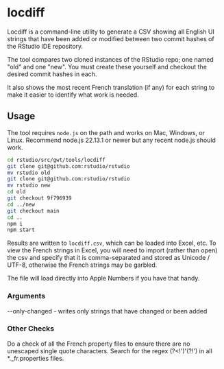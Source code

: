 # locdiff

Locdiff is a command-line utility to generate a CSV showing all English UI strings that
have been added or modified between two commit hashes of the RStudio IDE repository.

The tool compares two cloned instances of the RStudio repo; one named "old" and one "new".
You must create these yourself and checkout the desired commit hashes in each.

It also shows the most recent French translation (if any) for each string to make it easier to
identify what work is needed.

## Usage

The tool requires `node.js` on the path and works on Mac, Windows, or Linux. Recommend
node.js 22.13.1 or newer but any recent node.js should work.

```bash
cd rstudio/src/gwt/tools/locdiff
git clone git@github.com:rstudio/rstudio
mv rstudio old
git clone git@github.com:rstudio/rstudio
mv rstudio new
cd old
git checkout 9f796939
cd ../new
git checkout main
cd ..
npm i
npm start
```

Results are written to `locdiff.csv`, which can be loaded into Excel, etc.
To view the French strings in Excel, you will need to import (rather than open) the csv and
specify that it is comma-separated and stored as Unicode / UTF-8, otherwise the French strings
may be garbled.

The file will load directly into Apple Numbers if you have that handy.

### Arguments

--only-changed - writes only strings that have changed or been added

### Other Checks

Do a check of all the French property files to ensure there are no
unescaped single quote characters. Search for the regex (?<!')'(?!')
in all *._fr.properties files.
